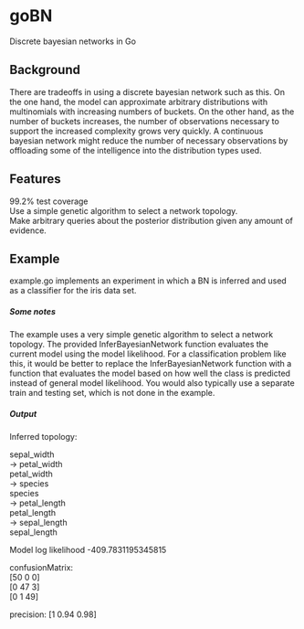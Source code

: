 # goBN
Discrete bayesian networks in Go

## Background
There are tradeoffs in using a discrete bayesian network such as this.  On the one hand, the model can approximate arbitrary distributions with multinomials with increasing numbers of buckets. On the other hand, as the number of buckets increases, the number of observations necessary to support the increased complexity grows very quickly.  A continuous bayesian network might reduce the number of necessary observations by offloading some of the intelligence into the distribution types used.

## Features
99.2% test coverage</br>
Use a simple genetic algorithm to select a network topology.</br>
Make arbitrary queries about the posterior distribution given any amount of evidence.</br>

## Example
example.go implements an experiment in which a BN is inferred and used as a classifier for the iris data set.

##### Some notes
The example uses a very simple genetic algorithm to select a network topology.  The provided InferBayesianNetwork function evaluates the current model using the model likelihood.  For a classification problem like this, it would be better to replace the InferBayesianNetwork function with a function that evaluates the model based on how well the class is predicted instead of general model likelihood.  You would also typically use a separate train and testing set, which is not done in the example.

##### Output
Inferred topology:

sepal_width</br>
-> petal_width</br>
petal_width</br>
-> species</br>
species</br>
-> petal_length</br>
petal_length</br>
-> sepal_length</br>
sepal_length

Model log likelihood -409.7831195345815

confusionMatrix:</br>
[50 0 0]</br>
[0 47 3]</br>
[0 1 49]</br>

precision:  [1 0.94 0.98]
